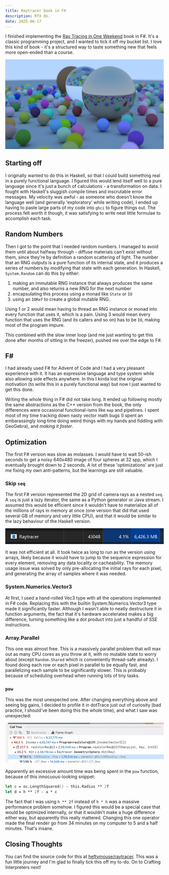 ```yaml
---
title: Raytracer book in F#
description: RTX On.
date: 2025-06-17
---
```


I finished implementing the [Ray Tracing in One Weekend](https://raytracing.github.io/books/RayTracingInOneWeekend.html) book in F#. It's a classic programming project, and I wanted to tick it off my bucket list. I love this kind of book - it's a structured way to taste something new that feels more open-ended than a course.

![the final output](img/final-image.png)

## Starting off

I originally wanted to do this in Haskell, so that I could build something real in a purely functional language. I figured this would lend itself well to a pure language since it's just a bunch of calculations - a transformation on data. I fought with Haskell's sluggish compile times and inscrutable error messages. My velocity was awful - as someone who doesn't know the language well (and generally 'exploratory' while writing code), I ended up having to paste large parts of my code into `ghci` to figure things out. The process felt worth it though, it was satisfying to write neat little formulae to accomplish each task.

## Random Numbers

Then I got to the point that I needed random numbers. I managed to avoid them until about halfway through - diffuse materials can't exist without them, since they're by definition a random scattering of light. The number that an RNG outputs is a pure function of its internal state, and it produces a series of numbers by modifying that state with each generation. In Haskell, `System.Random` can do this by either:
1. making an immutable RNG instance that always produces the same number, and also returns a new RNG for the next number
2. encapsulating this process using a monad like `State` or `IO`
3. using an `IORef` to create a global mutable RNG.

Using 1 or 2 would mean having to thread an RNG instance or monad into every function that uses it, which is a pain. Using 3 would mean every function that uses the RNG (and its callers and so on) has to be `IO`, making most of the program impure.

This combined with the slow inner loop (and me just wanting to get this done after months of sitting in the freezer), pushed me over the edge to F#.

## F#

I had already used F# for Advent of Code and I had a very pleasant experience with it. It has an expressive language and type system while also allowing side effects anywhere. In this I kinda lost the original motivation (to write this in a purely functional way) but now I just wanted to get this done.

Writing the whole thing in F# did not take long. It ended up following mostly the same abstractions as the C++ version from the book, the only differences were occasional functional-isms like `map` and pipelines. I spent most of my time tracking down nasty vector math bugs (I spent an embarassingly long time doing weird things with my hands and fiddling with GeoGebra), and *making it faster*.

## Optimization

The first F# version was slow as molasses. I would have to wait 50-ish seconds to get a noisy 640x480 image of four spheres at 32 spp, which I eventually brought down to 2 seconds. A lot of these 'optimizations' are just me fixing my own anti-patterns, but the learnings are still valuable.

### Skip `seq`

The first F# version represented the 2D grid of camera rays as a nested `seq`. A `seq` is just a lazy iterator, the same as a Python generator or Java stream. I assumed this would be efficient since it wouldn't have to materialize all of the millions of rays in memory at once (one version that did that used several GB of memory and very little CPU), and that it would be similar to the lazy behaviour of the Haskell version.

![235 million rays go brrr](img/toomuchmemory.png)

It was not efficient at all. It took twice as long to run as the version using arrays, likely because it would have to jump to the sequence expression for every element, removing any data locality or cacheability. The memory usage issue was solved by only pre-allocating the initial rays for each pixel, and generating the array of samples where it was needed.

### System.Numerics.Vector3

At first, I used a hand-rolled Vec3 type with all the operations implemented in F# code. Replacing this with the builtin System.Numerics.Vector3 type made it significantly faster. Although I wasn't able to neatly destructure it in function arguments, the fact that it's hardware accelerated makes a big difference, turning something like a dot product into just a handful of SSE instructions.

### Array.Parallel

This one was almost free. This is a massively parallel problem that will max out as many CPU cores as you throw at it, with no mutable state to worry about (except `Random.Shared` which is conveniently thread-safe already). I found doing each row or each pixel in parallel to be equally fast, and parallelizing each sample to be significantly slower. This is probably because of scheduling overhead when running lots of tiny tasks.

### `pow`

This was the most unexpected one. After changing everything above and seeing big gains, I decided to profile it in dotTrace just out of curiosity (bad practice, I should've been doing this the whole time), and what I saw was unexpected:

![a screenshot of dotpeek with most of the time being spent in COMDouble::Pow](img/dotpeek.png)

Apparently an excessive amount time was being spent in the `pow` function, because of this innocuous-looking snippet:

```fsharp
let c = oc.LengthSquared() - this.Radius ** 2f
let d = h ** 2f - a * c
```

The fact that I was using `h ** 2f` instead of `h * h` was a massive performance problem somehow. I figured this would be a special case that would be optimized internally, or that it wouldn't make a huge difference either way, but apparently this really mattered. Changing this one operator made the final render go from 34 minutes on my computer to 5 and a half minutes. That's insane.

## Closing Thoughts

You can find the source code for this at [heftymouse/raytracer](https://github.com/heftymouse/raytracer). This was a fun little journey and I'm glad to finally tick this off my to-do. On to Crafting Interpreters next!
